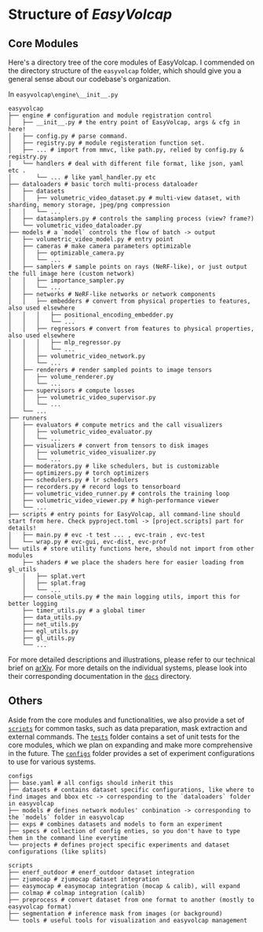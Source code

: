 # Structure of ***EasyVolcap***

## Core Modules

Here's a directory tree of the core modules of EasyVolcap.
I commended on the directory structure of the `easyvolcap` folder, which should give you a general sense about our codebase's organization.

In `easyvolcap\engine\__init__.py` 

```shell
easyvolcap
├── engine # configuration and module registration control
│   ├── __init__.py # the entry point of EasyVolcap, args & cfg in here!
│   ├── config.py # parse command.
│   ├── registry.py # module registeration function set.
│   ├── ... # import from mmvc, like path.py, relied by config.py & registry.py
│   └── handlers # deal with different file format, like json, yaml etc .
│       └── ... # like yaml_handler.py etc
├── dataloaders # basic torch multi-process dataloader
│   ├── datasets
│   │   ├── volumetric_video_dataset.py # multi-view dataset, with sharding, memory storage, jpeg/png compression
│   │   └── ...
│   ├── datasamplers.py # controls the sampling process (view? frame?)
│   └── volumetric_video_dataloader.py
├── models # a `model` controls the flow of batch -> output
│   ├── volumetric_video_model.py # entry point
│   ├── cameras # make camera parameters optimizable
│   │   ├── optimizable_camera.py
│   │   └── ...
│   ├── samplers # sample points on rays (NeRF-like), or just output the full image here (custom network)
│   │   ├── importance_sampler.py
│   │   └── ...
│   ├── networks # NeRF-like networks or network components
│   │   ├── embedders # convert from physical properties to features, also used elsewhere
│   │   │   ├── positional_encoding_embedder.py
│   │   │   └── ...
│   │   ├── regressors # convert from features to physical properties, also used elsewhere
│   │   │   ├── mlp_regressor.py
│   │   │   └── ...
│   │   ├── volumetric_video_network.py
│   │   └── ...
│   ├── renderers # render sampled points to image tensors
│   │   ├── volume_renderer.py
│   │   └── ...
│   ├── supervisors # compute losses
│   │   ├── volumetric_video_supervisor.py
│   │   └── ...
│   └── ...
├── runners
│   ├── evaluators # compute metrics and the call visualizers
│   │   ├── volumetric_video_evaluator.py
│   │   └── ...
│   ├── visualizers # convert from tensors to disk images
│   │   ├── volumetric_video_visualizer.py
│   │   └── ...
│   ├── moderators.py # like schedulers, but is customizable
│   ├── optimizers.py # torch optimizers
│   ├── schedulers.py # lr schedulers
│   ├── recorders.py # record logs to tensorboard
│   ├── volumetric_video_runner.py # controls the training loop
│   ├── volumetric_video_viewer.py # high-performance viewer
│   └── ...
├── scripts # entry points for EasyVolcap, all command-line should start from here. Check pyproject.toml -> [project.scripts] part for details!
│   ├── main.py # evc -t test ... , evc-train , evc-test
│   └── wrap.py # evc-gui, evc-dist, evc-prof
└── utils # store utility functions here, should not import from other modules
    ├── shaders # we place the shaders here for easier loading from gl_utils
    │   ├── splat.vert
    │   ├── splat.frag
    │   └── ...
    ├── console_utils.py # the main logging utils, import this for better logging
    ├── timer_utils.py # a global timer
    ├── data_utils.py
    ├── net_utils.py
    ├── egl_utils.py
    ├── gl_utils.py
    └── ...
```

For more detailed descriptions and illustrations, please refer to our technical brief on [arXiv](https://arxiv.org/abs/2312.06575).
For more details on the individual systems, please look into their corresponding documentation in the [`docs`](../../docs) directory.

## Others

Aside from the core modules and functionalities, we also provide a set of [`scripts`](../../scripts) for common tasks, such as data preparation, mask extraction and external commands.
The [`tests`](../../tests) folder contains a set of unit tests for the core modules, which we plan on expanding and make more comprehensive in the future.
The [`configs`](../../configs) folder provides a set of experiment configurations to use for various systems.

```shell
configs
├── base.yaml # all configs should inherit this
├── datasets # contains dataset specific configurations, like where to find images and bbox etc -> corresponding to the `dataloaders` folder in easyvolcap
├── models # defines network modules' conbination -> corresponding to the `models` folder in easyvolcap
├── exps # combines datasets and models to form an experiment
├── specs # collection of config enties, so you don't have to type them in the command line everytime
└── projects # defines project specific experiments and dataset configurations (like splits)

scripts
├── enerf_outdoor # enerf_outdoor dataset integration
├── zjumocap # zjumocap dataset integration
├── easymocap # easymocap integration (mocap & calib), will expand
├── colmap # colmap integration (calib)
├── preprocess # convert dataset from one format to another (mostly to easyvolcap format)
├── segmentation # inference mask from images (or background)
└── tools # useful tools for visualization and easyvolcap management
```